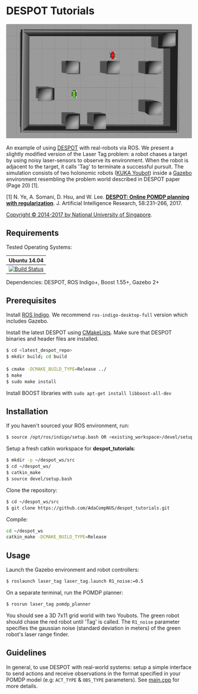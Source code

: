 # DESPOT Tutorials

![](images/gazebo_screenshot.png)

An example of using [DESPOT](https://github.com/AdaCompNUS/despot) with real-robots via ROS. We present a slightly modified version of the Laser Tag problem: a robot chases a target by using noisy laser-sensors to observe its environment. When the robot is adjacent to the target, it calls 'Tag' to terminate a successful pursuit. The simulation consists of two holonomic robots ([KUKA Youbot](http://www.youbot-store.com/)) inside a [Gazebo](http://gazebosim.org/) environment resembling the problem world described in DESPOT paper (Page 20) [1].


[1] N. Ye, A. Somani, D. Hsu, and W. Lee. [**DESPOT: Online POMDP planning with regularization**](http://bigbird.comp.nus.edu.sg/m2ap/wordpress/wp-content/uploads/2017/08/jair14.pdf). J. Artificial Intelligence Research, 58:231–266, 2017.

[Copyright &copy; 2014-2017 by National University of Singapore](http://motion.comp.nus.edu.sg/).

## Requirements

Tested Operating Systems:

| Ubuntu 14.04     
| :-------------: 
|[![Build Status](https://semaphoreapp.com/api/v1/projects/d4cca506-99be-44d2-b19e-176f36ec8cf1/128505/shields_badge.svg)](https://semaphoreapp.com/boennemann/badges)    

Dependencies: DESPOT, ROS Indigo+, Boost 1.55+, Gazebo 2+

## Prerequisites

Install [ROS Indigo](http://wiki.ros.org/indigo/Installation/Ubuntu).
We recommend `ros-indigo-desktop-full` version which includes Gazebo.  

Install the latest DESPOT using [CMakeLists](https://github.com/AdaCompNUS/despot#cmakelists). Make sure that DESPOT binaries and header files are installed.
```bash
$ cd <latest_despot_repo>
$ mkdir build; cd build

$ cmake -DCMAKE_BUILD_TYPE=Release ../ 
$ make
$ sudo make install
```

Install BOOST libraries with `sudo apt-get install libboost-all-dev` 

## Installation

If you haven't sourced your ROS environment, run:
```bash
$ source /opt/ros/indigo/setup.bash OR <existing_workspace>/devel/setup.bash
```

Setup a fresh catkin workspace for **despot_tutorials**:

```bash
$ mkdir -p ~/despot_ws/src
$ cd ~/despot_ws/
$ catkin_make 
$ source devel/setup.bash
```

Clone the repository:
```bash
$ cd ~/despot_ws/src
$ git clone https://github.com/AdaCompNUS/despot_tutorials.git
```

Compile:
```bash
cd ~/despot_ws
catkin_make -DCMAKE_BUILD_TYPE=Release
```

## Usage

Launch the Gazebo environment and robot controllers:
```bash
$ roslaunch laser_tag laser_tag.launch R1_noise:=0.5
```

On a separate terminal, run the POMDP planner:
```bash
$ rosrun laser_tag pomdp_planner
```

You should see a 3D 7x11 grid world with two Youbots. The green robot should chase the red robot until 'Tag' is called. The `R1_noise` parameter specifies the gaussian noise (standard deviation in meters) of the green robot's laser range finder.  

## Guidelines

In general, to use DESPOT with real-world systems: setup a simple interface to send actions and receive observations in the format specified in your POMDP model (e.g: `ACT_TYPE` & `OBS_TYPE` parameters). See [main.cpp](examples/laser_tag/src/pomdp_planner/main.cpp) for more details.